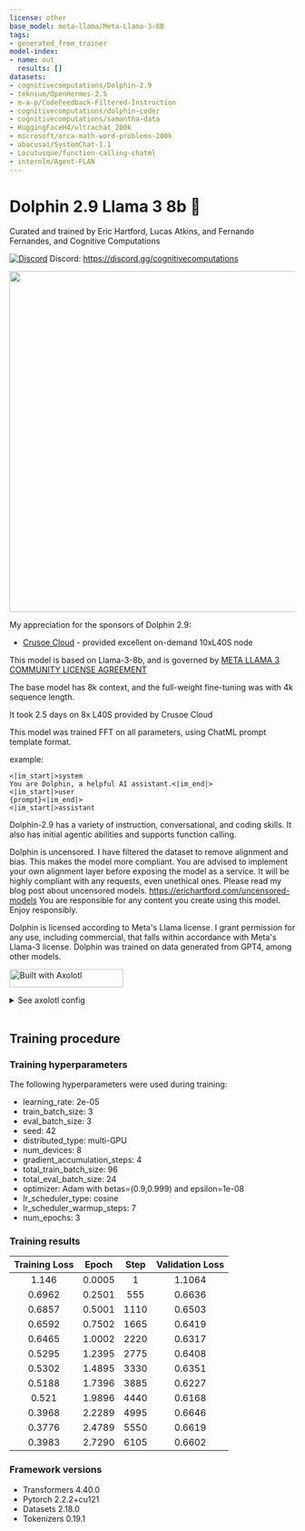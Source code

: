 ```yaml
---
license: other
base_model: meta-llama/Meta-Llama-3-8B
tags:
- generated_from_trainer
model-index:
- name: out
  results: []
datasets:
- cognitivecomputations/Dolphin-2.9
- teknium/OpenHermes-2.5
- m-a-p/CodeFeedback-Filtered-Instruction
- cognitivecomputations/dolphin-coder
- cognitivecomputations/samantha-data
- HuggingFaceH4/ultrachat_200k
- microsoft/orca-math-word-problems-200k
- abacusai/SystemChat-1.1
- Locutusque/function-calling-chatml
- internlm/Agent-FLAN
---
```


<!-- This model card has been generated automatically according to the information the Trainer had access to. You
should probably proofread and complete it, then remove this comment. -->

# Dolphin 2.9 Llama 3 8b 🐬

Curated and trained by Eric Hartford, Lucas Atkins, and Fernando Fernandes, and Cognitive Computations

[![Discord](https://img.shields.io/discord/1156064224225808488?logo=Discord&logoColor=%23ffffff&label=Discord&link=https%3A%2F%2Fdiscord.gg%2FtCMkMDDHwm)](https://discord.gg/cognitivecomputations)
Discord: https://discord.gg/cognitivecomputations

<img src="https://cdn-uploads.huggingface.co/production/uploads/63111b2d88942700629f5771/ldkN1J0WIDQwU4vutGYiD.png" width="600" />

My appreciation for the sponsors of Dolphin 2.9:
- [Crusoe Cloud](https://crusoe.ai/) - provided excellent on-demand 10xL40S node

This model is based on Llama-3-8b, and is governed by [META LLAMA 3 COMMUNITY LICENSE AGREEMENT](LICENSE)

The base model has 8k context, and the full-weight fine-tuning was with 4k sequence length.

It took 2.5 days on 8x L40S provided by Crusoe Cloud

This model was trained FFT on all parameters, using ChatML prompt template format.

example:

```
<|im_start|>system
You are Dolphin, a helpful AI assistant.<|im_end|>
<|im_start|>user
{prompt}<|im_end|>
<|im_start|>assistant

```

Dolphin-2.9 has a variety of instruction, conversational, and coding skills. It also has initial agentic abilities and supports function calling.

Dolphin is uncensored. I have filtered the dataset to remove alignment and bias. This makes the model more compliant. You are advised to implement your own alignment layer before exposing the model as a service. It will be highly compliant with any requests, even unethical ones. Please read my blog post about uncensored models. https://erichartford.com/uncensored-models You are responsible for any content you create using this model. Enjoy responsibly.

Dolphin is licensed according to Meta's Llama license.  I grant permission for any use, including commercial, that falls within accordance with Meta's Llama-3 license.  Dolphin was trained on data generated from GPT4, among other models.

[<img src="https://raw.githubusercontent.com/OpenAccess-AI-Collective/axolotl/main/image/axolotl-badge-web.png" alt="Built with Axolotl" width="200" height="32"/>](https://github.com/OpenAccess-AI-Collective/axolotl)
<details><summary>See axolotl config</summary>

axolotl version: `0.4.0`
```yaml
base_model: meta-llama/Meta-Llama-3-8B
model_type: AutoModelForCausalLM
tokenizer_type: AutoTokenizer
tokenizer_use_fast: false


load_in_8bit: false
load_in_4bit: false
strict: false
model_config:

datasets:
  - path: /workspace/datasets/dolphin-2.9/dolphin201-sharegpt2.jsonl
    type: sharegpt
    conversation: chatml
  - path: /workspace/datasets/dolphin-2.9/Ultrachat200kunfiltered.jsonl
    type: sharegpt
    conversation: chatml
  - path: /workspace/datasets/dolphin-2.9/dolphin-coder-translate-sharegpt2.jsonl
    type: sharegpt
    conversation: chatml
  - path: /workspace/datasets/dolphin-2.9/dolphin-coder-codegen-sharegpt2.jsonl
    type: sharegpt
    conversation: chatml
  - path: /workspace/datasets/dolphin-2.9/m-a-p_Code-Feedback-sharegpt-unfiltered.jsonl
    type: sharegpt
    conversation: chatml
  - path: /workspace/datasets/dolphin-2.9/m-a-p_CodeFeedback-Filtered-Instruction-sharegpt-unfiltered.jsonl
    type: sharegpt
    conversation: chatml
  - path: /workspace/datasets/dolphin-2.9/not_samantha_norefusals.jsonl
    type: sharegpt
    conversation: chatml
  - path: /workspace/datasets/dolphin-2.9/Orca-Math-resort-unfiltered.jsonl
    type: sharegpt
    conversation: chatml
  - path: /workspace/datasets/dolphin-2.9/agent_instruct_react_unfiltered.jsonl
    type: sharegpt  
    conversation: chatml
  - path: /workspace/datasets/dolphin-2.9/toolbench_instruct_j1s1_3k_unfiltered.jsonl
    type: sharegpt  
    conversation: chatml
  - path: /workspace/datasets/dolphin-2.9/toolbench_negative_unfiltered.jsonl
    type: sharegpt
    conversation: chatml
  - path: /workspace/datasets/dolphin-2.9/toolbench_react_10p_unfiltered.jsonl
    type: sharegpt
    conversation: chatml
  - path: /workspace/datasets/dolphin-2.9/toolbench_tflan_cot_30p_unfiltered.jsonl
    type: sharegpt
    conversation: chatml
  - path: /workspace/datasets/dolphin-2.9/openhermes200k_unfiltered.jsonl
    type: sharegpt 
    conversation: chatml
  - path: /workspace/datasets/dolphin-2.9/SystemConversations.jsonl
    type: sharegpt
    conversation: chatml

chat_template: chatml
    

dataset_prepared_path: /workspace/datasets/dolphin-2.9/thingy
val_set_size: 0.0002
output_dir: ./out

sequence_len: 4096
sample_packing: true
pad_to_sequence_len: true

gradient_accumulation_steps: 4
micro_batch_size: 3
num_epochs: 3
logging_steps: 1
optimizer: adamw_8bit
lr_scheduler: cosine
learning_rate: 2e-5

wandb_project: dolphin-2.9-mixtral-8x22b
wandb_watch:
wandb_run_id:
wandb_log_model:

train_on_inputs: false
group_by_length: false
bf16: auto
fp16:
tf32: false

gradient_checkpointing: true
gradient_checkpointing_kwargs:
  use_reentrant: false
early_stopping_patience:
resume_from_checkpoint:
local_rank:
logging_steps: 1
xformers_attention:
flash_attention: true
saves_per_epoch: 4
save_total_limit: 2
save_steps:
evals_per_epoch: 4
eval_sample_packing: false
debug:
deepspeed: deepspeed_configs/zero3_bf16.json
weight_decay: 0.05
fsdp:
fsdp_config:
special_tokens:
  eos_token: "<|im_end|>"
  pad_token: "<|end_of_text|>"
tokens:
  - "<|im_start|>"
  - "<|im_end|>"

```

</details><br>

## Training procedure

### Training hyperparameters

The following hyperparameters were used during training:
- learning_rate: 2e-05
- train_batch_size: 3
- eval_batch_size: 3
- seed: 42
- distributed_type: multi-GPU
- num_devices: 8
- gradient_accumulation_steps: 4
- total_train_batch_size: 96
- total_eval_batch_size: 24
- optimizer: Adam with betas=(0.9,0.999) and epsilon=1e-08
- lr_scheduler_type: cosine
- lr_scheduler_warmup_steps: 7
- num_epochs: 3

### Training results

| Training Loss | Epoch  | Step | Validation Loss |
|:-------------:|:------:|:----:|:---------------:|
| 1.146         | 0.0005 | 1    | 1.1064          |
| 0.6962        | 0.2501 | 555  | 0.6636          |
| 0.6857        | 0.5001 | 1110 | 0.6503          |
| 0.6592        | 0.7502 | 1665 | 0.6419          |
| 0.6465        | 1.0002 | 2220 | 0.6317          |
| 0.5295        | 1.2395 | 2775 | 0.6408          |
| 0.5302        | 1.4895 | 3330 | 0.6351          |
| 0.5188        | 1.7396 | 3885 | 0.6227          |
| 0.521         | 1.9896 | 4440 | 0.6168          |
| 0.3968        | 2.2289 | 4995 | 0.6646          |
| 0.3776        | 2.4789 | 5550 | 0.6619          |
| 0.3983        | 2.7290 | 6105 | 0.6602          |


### Framework versions

- Transformers 4.40.0
- Pytorch 2.2.2+cu121
- Datasets 2.18.0
- Tokenizers 0.19.1